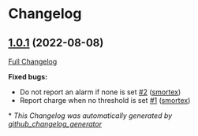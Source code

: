 # Changelog

## [1.0.1](https://github.com/opus-codium/riemann-nut/tree/1.0.1) (2022-08-08)

[Full Changelog](https://github.com/opus-codium/riemann-nut/compare/v1.0.0...1.0.1)

**Fixed bugs:**

- Do not report an alarm if none is set [\#2](https://github.com/opus-codium/riemann-nut/pull/2) ([smortex](https://github.com/smortex))
- Report charge when no threshold is set [\#1](https://github.com/opus-codium/riemann-nut/pull/1) ([smortex](https://github.com/smortex))



\* *This Changelog was automatically generated by [github_changelog_generator](https://github.com/github-changelog-generator/github-changelog-generator)*
